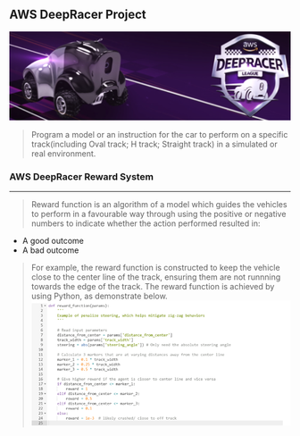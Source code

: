 ## AWS DeepRacer Project
![AWS](DeepRacer.png)
>Program a model or an instruction for the car to perform on a specific track(including Oval track; H track; Straight track) in a simulated or real environment.
### AWS DeepRacer Reward System ###
------
>Reward function is an algorithm of a model which guides the vehicles to perform in a favourable way through using the positive or negative numbers to indicate whether the action performed resulted in:
* A good outcome
* A bad outcome 
>For example, the reward function is constructed to keep the vehicle close to the center line of the track, ensuring them are not runnning towards the edge of the track. 
>The reward function is achieved by using Python, as demonstrate below.
![PROGRESS](Python.png)
